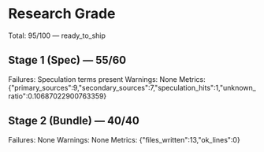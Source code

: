 # Research Grade
Total: 95/100 — ready_to_ship

## Stage 1 (Spec) — 55/60
Failures: Speculation terms present
Warnings: None
Metrics: {"primary_sources":9,"secondary_sources":7,"speculation_hits":1,"unknown_ratio":0.10687022900763359}

## Stage 2 (Bundle) — 40/40
Failures: None
Warnings: None
Metrics: {"files_written":13,"ok_lines":0}